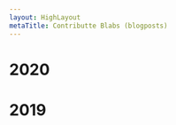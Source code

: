 ```yaml
---
layout: HighLayout
metaTitle: Contributte Blabs (blogposts)
---
```


# 2020

<PostsList slug="/blabs/2020" />

# 2019

<PostsList slug="/blabs/2019" />
